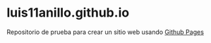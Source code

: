 # luis11anillo.github.io

Repositorio de prueba para crear un sitio web usando [Github Pages](https://pages.github.com/)
